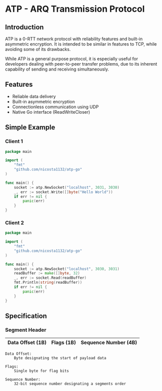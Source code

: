 # ATP - ARQ Transmission Protocol

## Introduction
ATP is a 0-RTT network protocol with reliability features and built-in asymmetric encryption. It is intended to be similar in features to TCP, while avoiding some of its drawbacks.

While ATP is a general purpose protocol, it is especially useful for developers dealing with peer-to-peer transfer problems, due to its inherent capability of sending and receiving simultaneously.

## Features
* Reliable data delivery
* Built-in asymmetric encryption
* Connectionless communication using UDP
* Native Go interface (ReadWriteCloser)

## Simple Example

### Client 1
```go
package main

import (
    "fmt"
    "github.com/nicosta1132/atp-go"
)

func main() {
    socket := atp.NewSocket("localhost", 3031, 3030)
    _, err := socket.Write([]byte("Hello World"))
    if err != nil {
        panic(err)
    }
}
```
### Client 2
```go
package main

import (
    "fmt"
    "github.com/nicosta1132/atp-go"
)

func main() {
    socket := atp.NewSocket("localhost", 3030, 3031)
    readBuffer := make([]byte, 32)
    _, err := socket.Read(readBuffer)
    fmt.Println(string(readBuffer))
    if err != nil {
        panic(err)
    }
}
```

## Specification

### Segment Header
| Data Offset (1B) | Flags (1B) | Sequence Number (4B) | 
| ---------------- | ---------- | -------------------- | 

```
Data Offset:
    Byte designating the start of payload data

Flags:
    Single byte for flag bits

Sequence Number:
    32-bit sequence number designating a segments order
```
